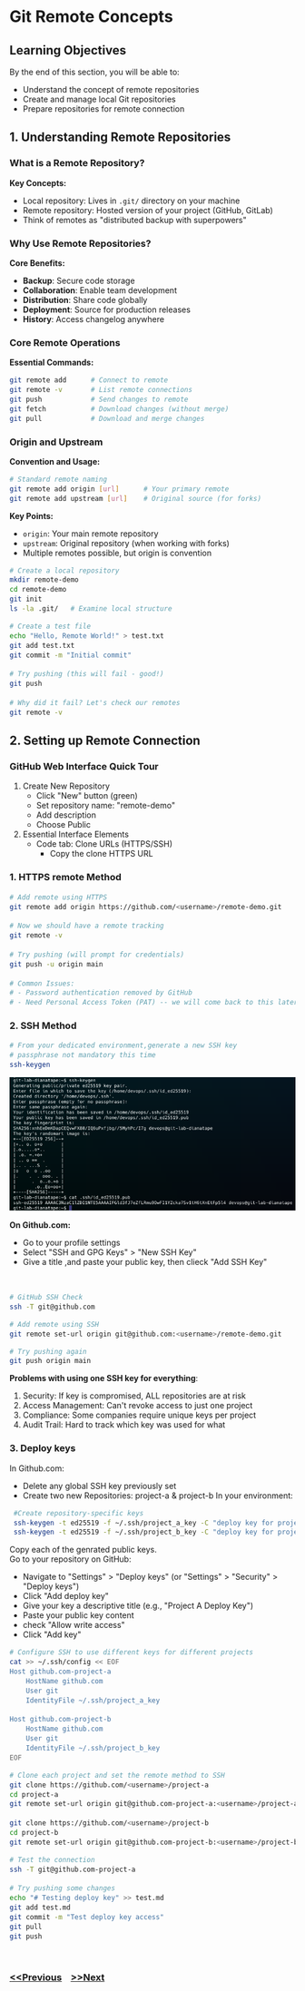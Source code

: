 # Git Remote Concepts
## Learning Objectives
By the end of this section, you will be able to:
- Understand the concept of remote repositories
- Create and manage local Git repositories
- Prepare repositories for remote connection

## 1. Understanding Remote Repositories

### What is a Remote Repository?

**Key Concepts:**
- Local repository: Lives in `.git/` directory on your machine
- Remote repository: Hosted version of your project (GitHub, GitLab)
- Think of remotes as "distributed backup with superpowers"

### Why Use Remote Repositories?

**Core Benefits:**
- **Backup**: Secure code storage
- **Collaboration**: Enable team development
- **Distribution**: Share code globally
- **Deployment**: Source for production releases
- **History**: Access changelog anywhere

### Core Remote Operations

**Essential Commands:**
```bash
git remote add      # Connect to remote
git remote -v       # List remote connections
git push            # Send changes to remote
git fetch           # Download changes (without merge)
git pull            # Download and merge changes
```

### Origin and Upstream

**Convention and Usage:**
```bash
# Standard remote naming
git remote add origin [url]      # Your primary remote
git remote add upstream [url]    # Original source (for forks)
```

**Key Points:**
- `origin`: Your main remote repository
- `upstream`: Original repository (when working with forks)
- Multiple remotes possible, but origin is convention

```bash
# Create a local repository
mkdir remote-demo
cd remote-demo
git init
ls -la .git/   # Examine local structure
```

```bash
# Create a test file
echo "Hello, Remote World!" > test.txt
git add test.txt
git commit -m "Initial commit"

# Try pushing (this will fail - good!)
git push

# Why did it fail? Let's check our remotes
git remote -v
```
## 2. Setting up Remote Connection

### GitHub Web Interface Quick Tour
1. Create New Repository
   - Click "New" button (green)
   - Set repository name: "remote-demo"
   - Add description
   - Choose Public  
2. Essential Interface Elements
   - Code tab: Clone URLs (HTTPS/SSH)
     * Copy the clone HTTPS URL
   

### 1. HTTPS remote Method  
```bash
# Add remote using HTTPS
git remote add origin https://github.com/<username>/remote-demo.git

# Now we should have a remote tracking
git remote -v

# Try pushing (will prompt for credentials)
git push -u origin main

# Common Issues:
# - Password authentication removed by GitHub
# - Need Personal Access Token (PAT) -- we will come back to this later
``` 

### 2. SSH Method 
```bash
# From your dedicated environment,generate a new SSH key
# passphrase not mandatory this time
ssh-keygen
```
![sample](./sample-sshkeygen.png)  

**On Github.com:**
   - Go to your profile settings
   - Select "SSH and GPG Keys" > "New SSH Key"
   - Give a title ,and paste your public key, then clieck "Add SSH Key" <br />
<br />

```bash
# GitHub SSH Check
ssh -T git@github.com
```
```bash
# Add remote using SSH
git remote set-url origin git@github.com:<username>/remote-demo.git
```
```bash
# Try pushing again
git push origin main
```
**Problems with using one SSH key for everything**:
  1. Security: If key is compromised, ALL repositories are at risk  
  2. Access Management: Can't revoke access to just one project  
  3. Compliance: Some companies require unique keys per project  
  4. Audit Trail: Hard to track which key was used for what

### 3. Deploy keys 

In Github.com:  
- Delete any global SSH key previously set
- Create two new Repositories: project-a & project-b
In your environment:
```bash
 #Create repository-specific keys
 ssh-keygen -t ed25519 -f ~/.ssh/project_a_key -C "deploy key for project A"
 ssh-keygen -t ed25519 -f ~/.ssh/project_b_key -C "deploy key for project B"
```
Copy each of the genrated public keys.  
Go to your repository on GitHub:
- Navigate to "Settings" > "Deploy keys" (or "Settings" > "Security" > "Deploy keys")
- Click "Add deploy key"
- Give your key a descriptive title (e.g., "Project A Deploy Key")
- Paste your public key content
- check "Allow write access"
- Click "Add key"

```bash
# Configure SSH to use different keys for different projects
cat >> ~/.ssh/config << EOF
Host github.com-project-a
    HostName github.com
    User git
    IdentityFile ~/.ssh/project_a_key

Host github.com-project-b
    HostName github.com
    User git
    IdentityFile ~/.ssh/project_b_key
EOF
```
```bash
# Clone each project and set the remote method to SSH
git clone https://github.com/<username>/project-a
cd project-a
git remote set-url origin git@github.com-project-a:<username>/project-a.git

git clone https://github.com/<username>/project-b
cd project-b
git remote set-url origin git@github.com-project-b:<username>/project-b.git
```
```bash
# Test the connection
ssh -T git@github.com-project-a

# Try pushing some changes
echo "# Testing deploy key" >> test.md
git add test.md
git commit -m "Test deploy key access"
git pull
git push
```
<br />

### [<<Previous](3-git-basics-2.md) &nbsp;&nbsp; [>>Next]()

   


